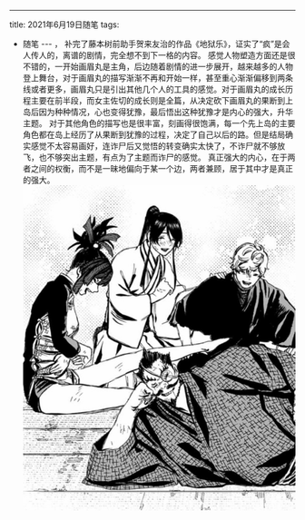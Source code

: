 ---
title: 2021年6月19日随笔
tags:
  - 随笔
--- ，
    补完了藤本树前助手贺来友治的作品《地狱乐》，证实了“疯”是会人传人的，离谱的剧情，完全想不到下一格的内容。
    感觉人物塑造方面还是很不错的，一开始画眉丸是主角，后边随着剧情的进一步展开，越来越多的人物登上舞台，对于画眉丸的描写渐渐不再和开始一样，甚至重心渐渐偏移到两条线或者更多，画眉丸只是引出其他几个人的工具的感觉。对于画眉丸的成长历程主要在前半段，而女主佐切的成长则是全篇，从决定砍下画眉丸的果断到上岛后因为种种情况，心也变得犹豫，最后悟出这种犹豫才是内心的强大，升华主题。
    对于其他角色的描写也是很丰富，刻画得很饱满，每一个先上岛的主要角色都在岛上经历了从果断到犹豫的过程，决定了自己以后的路。但是结局确实感觉不太容易画好，连诈尸后又觉悟的转变确实太快了，不诈尸就不够放飞，也不够突出主题，有点为了主题而诈尸的感觉。
    真正强大的内心，在于两者之间的权衡，而不是一昧地偏向于某一个边，两者兼顾，居于其中才是真正的强大。
    ![Image text](https://raw.githubusercontent.com/2687769088/2687769088.github.io/master/assets/image/diyule.jpg)
